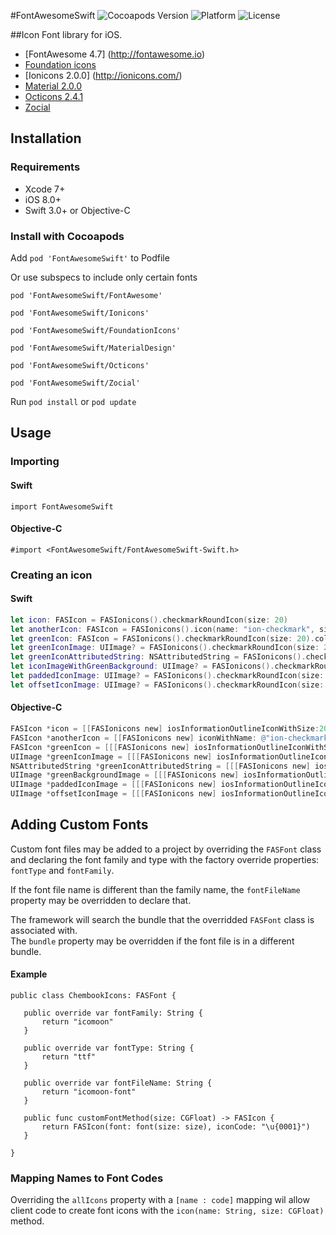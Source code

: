 #FontAwesomeSwift ![Cocoapods Version](https://img.shields.io/cocoapods/v/FontAwesomeSwift.svg?style=flat) ![Platform](https://img.shields.io/cocoapods/p/FontAwesomeSwift.svg?style=flat) ![License](https://img.shields.io/cocoapods/l/FontAwesomeSwift.svg?style=flat)

##Icon Font library for iOS.
- [FontAwesome 4.7] (http://fontawesome.io)
- [Foundation icons](http://zurb.com/playground/foundation-icon-fonts-3)
- [Ionicons 2.0.0] (http://ionicons.com/)
- [Material 2.0.0](https://google.github.io/material-design-icons/)
- [Octicons 2.4.1](https://octicons.github.com/)
- [Zocial](http://zocial.smcllns.com/)

## Installation
### Requirements
- Xcode 7+
- iOS 8.0+
- Swift 3.0+ or Objective-C

### Install with Cocoapods

Add `pod 'FontAwesomeSwift'` to Podfile

Or use subspecs to include only certain fonts

`pod 'FontAwesomeSwift/FontAwesome'`

`pod 'FontAwesomeSwift/Ionicons'`

`pod 'FontAwesomeSwift/FoundationIcons'`

`pod 'FontAwesomeSwift/MaterialDesign'`

`pod 'FontAwesomeSwift/Octicons'`

`pod 'FontAwesomeSwift/Zocial'`

Run `pod install` or `pod update`

## Usage
### Importing

#### Swift
`import FontAwesomeSwift`

#### Objective-C
`#import <FontAwesomeSwift/FontAwesomeSwift-Swift.h>`

### Creating an icon
#### Swift
```swift
let icon: FASIcon = FASIonicons().checkmarkRoundIcon(size: 20)
let anotherIcon: FASIcon = FASIonicons().icon(name: "ion-checkmark", size: 20)
let greenIcon: FASIcon = FASIonicons().checkmarkRoundIcon(size: 20).color(color: UIColor.green)
let greenIconImage: UIImage? = FASIonicons().checkmarkRoundIcon(size: 20).color(color: UIColor.green).image
let greenIconAttributedString: NSAttributedString = FASIonicons().checkmarkRoundIcon(size: 20).color(color: UIColor.green).attributedString 
let iconImageWithGreenBackground: UIImage? = FASIonicons().checkmarkRoundIcon(size: 20).backgroundColor(color: UIColor.green).image
let paddedIconImage: UIImage? = FASIonicons().checkmarkRoundIcon(size: 20).padding(padding: 10).image
let offsetIconImage: UIImage? = FASIonicons().checkmarkRoundIcon(size: 20).offset(x: 20, y: 20).image
```


#### Objective-C
```objective-c
FASIcon *icon = [[FASIonicons new] iosInformationOutlineIconWithSize:20];
FASIcon *anotherIcon = [[FASIonicons new] iconWithName: @"ion-checkmark" size:20];
FASIcon *greenIcon = [[[FASIonicons new] iosInformationOutlineIconWithSize:20] colorWithColor:[UIColor greenColor]];
UIImage *greenIconImage = [[[FASIonicons new] iosInformationOutlineIconWithSize:20] colorWithColor:[UIColor greenColor]].image;
NSAttributedString *greenIconAttributedString = [[[FASIonicons new] iosInformationOutlineIconWithSize:20] colorWithColor:[UIColor greenColor]].attributedString;
UIImage *greenBackgroundImage = [[[FASIonicons new] iosInformationOutlineIconWithSize:20] backgroundColorWithColor:[UIColor greenColor]].image;
UIImage *paddedIconImage = [[[FASIonicons new] iosInformationOutlineIconWithSize:20] paddingWithPadding: 10].image;
UIImage *offsetIconImage = [[[FASIonicons new] iosInformationOutlineIconWithSize:20] offsetWithX: 20 y: 20].image;
```

## Adding Custom Fonts
Custom font files may be added to a project by overriding the `FASFont` class
and declaring the font family and type with the factory override properties:
 `fontType` and `fontFamily`.  

 If the font file name is different than the family name, the `fontFileName` property may be overridden to declare that.  

 The framework will search the bundle that the overridded `FASFont` class is associated with.  
 The `bundle` property may be overridden if the font file is in a different bundle.

#### Example
 ```
 public class ChembookIcons: FASFont {

    public override var fontFamily: String {
        return "icomoon"
    }
    
    public override var fontType: String {
        return "ttf"
    }
    
    public override var fontFileName: String {
        return "icomoon-font"
    }

    public func customFontMethod(size: CGFloat) -> FASIcon {
        return FASIcon(font: font(size: size), iconCode: "\u{0001}")
    }
    
}
 ```

### Mapping Names to Font Codes
 Overriding the `allIcons` property with a `[name : code]` mapping wil allow client code to create font icons with the `icon(name: String, size: CGFloat)` method.